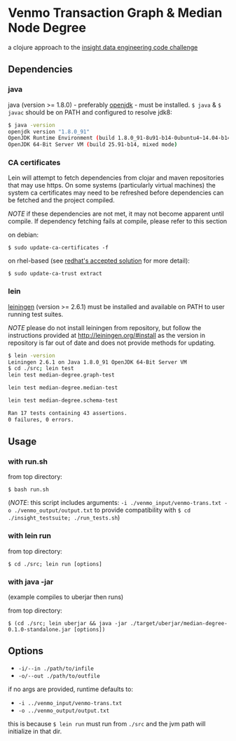 # Venmo Transaction Graph & Median Node Degree

a clojure approach to the [insight data engineering code challenge](https://github.com/InsightDataScience/coding-challenge)

## Dependencies

### java
java (version >= 1.8.0) - preferably [openjdk](http://openjdk.java.net/install/) - must be installed. `$ java` & `$ javac` should be on PATH and configured to resolve jdk8:

```bash
$ java -version
openjdk version "1.8.0_91"
OpenJDK Runtime Environment (build 1.8.0_91-8u91-b14-0ubuntu4~14.04-b14)
OpenJDK 64-Bit Server VM (build 25.91-b14, mixed mode)
```

### CA certificates
Lein will attempt to fetch dependencies from clojar and maven repositories that may use https. On some systems (particularly virtual machines) the system ca certificates may need to be refreshed before dependencies can be fetched and the project compiled.

*NOTE* if these dependencies are not met, it may not become apparent until compile. If dependency fetching fails at compile, please refer to this section

on debian:

    $ sudo update-ca-certificates -f

on rhel-based (see [redhat's accepted solution](https://access.redhat.com/solutions/1549003) for more detail):

    $ sudo update-ca-trust extract 

### lein

[leiningen](http://leiningen.org/#install) (version >= 2.6.1) must be installed and available on PATH to user running test suites.

*NOTE* please do not install leiningen from repository, but follow the instructions provided at http://leiningen.org/#install as the version in repository is far out of date and does not provide methods for updating.

```bash
$ lein -version
Leiningen 2.6.1 on Java 1.8.0_91 OpenJDK 64-Bit Server VM
$ cd ./src; lein test
lein test median-degree.graph-test

lein test median-degree.median-test

lein test median-degree.schema-test

Ran 17 tests containing 43 assertions.
0 failures, 0 errors.
```

## Usage

### with run.sh
from top directory:

    $ bash run.sh

(*NOTE*: this script includes arguments: `-i ./venmo_input/venmo-trans.txt -o ./venmo_output/output.txt` to provide compatibility with `$ cd ./insight_testsuite; ./run_tests.sh`)

### with lein run
from top directory:

    $ cd ./src; lein run [options]

### with java -jar
(example compiles to uberjar then runs)

from top directory:

    $ (cd ./src; lein uberjar && java -jar ./target/uberjar/median-degree-0.1.0-standalone.jar [options])

## Options

   * `-i/--in ./path/to/infile`
   * `-o/--out ./path/to/outfile`

   if no args are provided, runtime defaults to:

   * `-i ../venmo_input/venmo-trans.txt`
   * `-o ../venmo_output/output.txt`

   this is because `$ lein run` must run from `./src` and the jvm path will initialize in that dir. 

